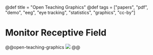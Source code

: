 @def title = "Open Teaching Graphics"
@def tags = ["papers", "pdf", "demo", "eeg", "eye tracking", "statistics", "graphics", "cc-by"]

# Monitor Receptive Field


@@open-teaching-graphics
![](/assets/teaching-resources/open-teaching-graphics/monitor_receptiveField.png)
@@


